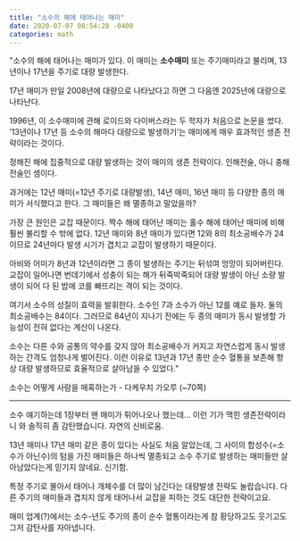 ```yaml
---
title: "소수의 해에 태어나는 매미"
date: 2020-07-07 08:54:28 -0400
categories: math
---
```


"소수의 해에 태어나는 매미가 있다. 이 매미는 <strong>소수매미</strong> 또는 주기매미라고 불리며, 13년이나 17년을 주기로 대량 발생한다. 

17년 매미가 만일 2008년에 대량으로 나타났다고 하면 그 다음엔 2025년에 대량으로 나타난다.

1996년, 이 소수매미에 관해 로이드와 다이버스라는 두 학자가 처음으로 논문을 썼다. ’13년이나 17년 등 소수의 해마다 대량으로 발생하기’는 매미에게 매우 효과적인 생존 전략이라는 것이다. 

정해진 해에 집중적으로 대량 발생하는 것이 매미의 생존 전략이다. 인해전술, 아니 충해전술인 셈이다.

과거에는 12년 매미(=12년 주기로 대량발생), 14년 매미, 16년 매미 등 다양한 종의 매미가 서식했다고 한다. 그 매미들은 왜 멸종하고 말았을까?

가장 큰 원인은 교잡 때문이다. 짝수 해에 태어난 매미는 홀수 해에 태어난 매미에 비해 훨씬 불리할 수 밖에 없다. 12년 매미와 8년 매미가 있다면 12와 8의 최소공배수가 24이므로 24년마다 발생 시기가 겹치고 교잡이 발생하기 때문이다. 

아비와 어미가 8년과 12년이라면 그 종이 발생하는 주기는 뒤섞여 엉망이 되어버린다. 교잡이 일어나면 번데기에서 성충이 되는 해가 뒤죽박죽되어 대량 발생이 아닌 소량 발생이 되어 다 된 밥에 코를 빠뜨리는 격이 되는 것이다.

여기서 소수의 성질이 효력을 발휘한다. 소수인 7과 소수가 아닌 12를 예로 들자. 둘의 최소공배수는 84이다. 그러므로 84년이 지나기 전에는 두 종의 매미가 동시 발생할 가능성이 전혀 없다는 계산이 나온다. 

소수는 다른 수와 공통의 약수를 갖지 않아 최소공배수가 커지고 자연스럽게 동시 발생하는 간격도 엄청나게 벌어진다. 이런 이유로 13년과 17년 종만 순수 혈통을 보존해 항상 대량 발생하므로 효율적으로 살아남을 수 있었다."


소수는 어떻게 사람을 매혹하는가 - 다케우치 가오루 (~70쪽)


-------------



소수 얘기하는데 1장부터 왠 매미가 튀어나오나 했는데... 이런 기가 맥힌 생존전략이라니 와 솔직히 좀 감탄했습니다. 자연의 신비로움.

13년 매미나 17년 매미 같은 종이 있다는 사실도 처음 알았는데, 그 사이의 합성수(=소수가 아닌수)의 텀을 가진 매미들은 하나씩 멸종되고  소수 주기로 발생하는 매미들만 살아남았다는게 믿기지 않네요. 신기함.

특정 주기로 몰아서 태어나 개체수를 더 많이 남긴다는 대량발생 전략도 놀랍습니다. 다른 주기의 매미들과 겹치지 않게 태어나서 교잡을 피하는 것도 대단한 전략이고요.

매미 업계(?)에서는 소수-년도 주기의 종이 순수 혈통이라는게 참 황당하고도 웃기고도 그저 감탄사를 자아냅니다.

